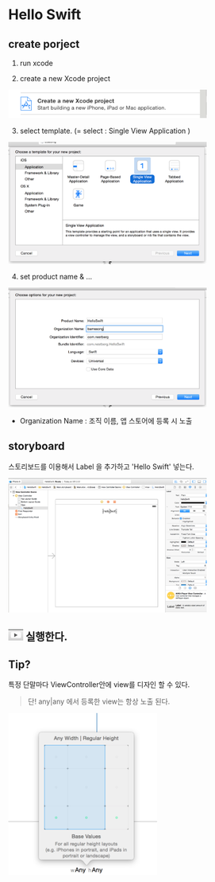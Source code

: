 # Hello Swift

## create porject
1. run xcode

2. create a new Xcode project
<img src="res/helloswift_1.png" width="400" >

3. select template.
(= select : Single View Application )
<img src="res/helloswift_2.png" width="400" >

4. set product name & ...
<img src="res/helloswift_3.png" width="400" >

- Organization Name : 조직 이름, 앱 스토어에 등록 시 노출

## storyboard 

스토리보드를 이용해서 Label 을 추가하고 'Hello Swift' 넣는다.

<img src="res/helloswift.png" width="400" > 


## <img src="res/run.png" width="30" > 실행한다.



## Tip?
특정 단말마다 ViewController안에 view를 디자인 할 수 있다.
> 단! any|any 에서 등록한 view는 항상 노출 된다.

<img src="res/anyany.png" width="300" > 

